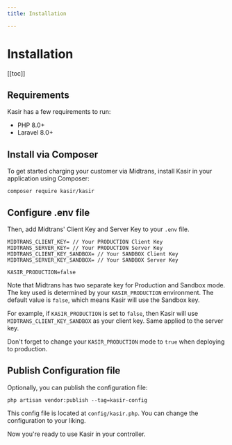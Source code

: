 ```yaml
---
title: Installation

---
```


# Installation

[[toc]]

## Requirements

Kasir has a few requirements to run:

- PHP 8.0+
- Laravel 8.0+


## Install via Composer

To get started charging your customer via Midtrans, install Kasir in your application using Composer:

```shell
composer require kasir/kasir
```

## Configure .env file

Then, add Midtrans' Client Key and Server Key to your `.env` file.

```
MIDTRANS_CLIENT_KEY= // Your PRODUCTION Client Key
MIDTRANS_SERVER_KEY= // Your PRODUCTION Server Key
MIDTRANS_CLIENT_KEY_SANDBOX= // Your SANDBOX Client Key
MIDTRANS_SERVER_KEY_SANDBOX= // Your SANDBOX Server Key

KASIR_PRODUCTION=false
```

Note that Midtrans has two separate key for Production and Sandbox mode. The key used is determined by
your `KASIR_PRODUCTION` environment. The default value is `false`, which means Kasir will use the Sandbox key.

For example, if `KASIR_PRODUCTION` is set to `false`, then Kasir will use `MIDTRANS_CLIENT_KEY_SANDBOX` as your client
key. Same applied to the server key.

Don't forget to change your `KASIR_PRODUCTION` mode to `true` when deploying to production.

## Publish Configuration file

Optionally, you can publish the configuration file:

```shell
php artisan vendor:publish --tag=kasir-config
```

This config file is located at `config/kasir.php`. You can change the configuration to your liking.

Now you're ready to use Kasir in your controller.
